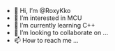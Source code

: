 - 👋 Hi, I’m @RoxyKko
- 👀 I’m interested in MCU
- 🌱 I’m currently learning C++
- 💞️ I’m looking to collaborate on ...
- 📫 How to reach me ...

<!---
RoxyKko/RoxyKko is a ✨ special ✨ repository because its `README.md` (this file) appears on your GitHub profile.
You can click the Preview link to take a look at your changes.
--->
